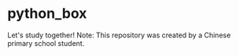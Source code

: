 # python_box
Let's study together!
Note: This repository was created by a Chinese primary school student.

